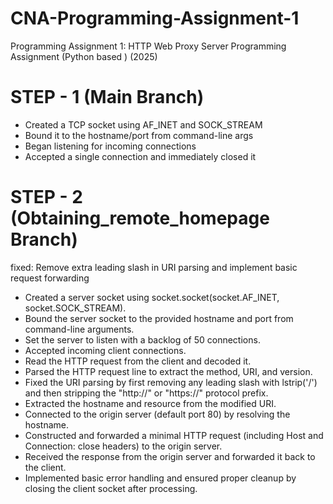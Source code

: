 # CNA-Programming-Assignment-1
Programming Assignment 1: HTTP Web Proxy Server Programming Assignment (Python based ) (2025)

# STEP - 1 (Main Branch) 

- Created a TCP socket using AF_INET and SOCK_STREAM
- Bound it to the hostname/port from command-line args
- Began listening for incoming connections
- Accepted a single connection and immediately closed it

# STEP - 2 (Obtaining_remote_homepage Branch)

fixed: Remove extra leading slash in URI parsing and implement basic request forwarding

- Created a server socket using socket.socket(socket.AF_INET, socket.SOCK_STREAM).
- Bound the server socket to the provided hostname and port from command-line arguments.
- Set the server to listen with a backlog of 50 connections.
- Accepted incoming client connections.
- Read the HTTP request from the client and decoded it.
- Parsed the HTTP request line to extract the method, URI, and version.
- Fixed the URI parsing by first removing any leading slash with lstrip('/') and then stripping the "http://" or "https://" protocol prefix.
- Extracted the hostname and resource from the modified URI.
- Connected to the origin server (default port 80) by resolving the hostname.
- Constructed and forwarded a minimal HTTP request (including Host and Connection: close headers) to the origin server.
- Received the response from the origin server and forwarded it back to the client.
- Implemented basic error handling and ensured proper cleanup by closing the client socket after processing.
